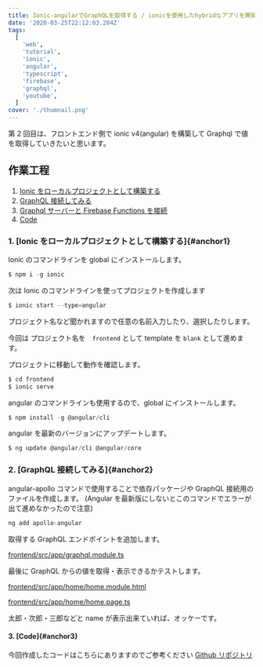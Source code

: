 ```yaml
---
title: Ionic-angularでGraphQLを取得する / ionicを使用したhybridなアプリを開発するチュートリアル02
date: '2020-03-25T22:12:03.284Z'
tags:
  [
    'web',
    'tutorial',
    'ionic',
    'angular',
    'typescript',
    'firebase',
    'graphql',
    'youtube',
  ]
cover: './thumnail.png'
---
```


第 2 回目は、フロントエンド側で ionic v4(angular) を構築して Graphql で値を取得していきたいと思います。

<!-- ## 作業工程動画

<iframe width="560" height="315" src="https://www.youtube.com/embed/KFBrOxuBII8" frameborder="0" allow="accelerometer; autoplay; encrypted-media; gyroscope; picture-in-picture" allowfullscreen></iframe> -->

## 作業工程

1. [Ionic をローカルプロジェクトとして構築する](#anchor1)
1. [GraphQL 接続してみる](#anchor2)
1. [Graphql サーバーと Firebase Functions を接続](#anchor3)
1. [Code](#anchor4)

### 1. [Ionic をローカルプロジェクトとして構築する]{#anchor1}

Ionic のコマンドラインを global にインストールします。

```js
$ npm i -g ionic
```

次は Ionic のコマンドラインを使ってプロジェクトを作成します

```js
$ ionic start --type=angular
```

プロジェクト名など聞かれますので任意の名前入力したり、選択したりします。

今回は プロジェクト名を　`frontend` として template を `blank` として進めます。

プロジェクトに移動して動作を確認します。

```js
$ cd frontend
$ ionic serve
```

angular のコマンドラインも使用するので、global にインストールします。

```js
$ npm install -g @angular/cli
```

angular を最新のバージョンにアップデートします。

```js
$ ng update @angular/cli @angular/core
```

### 2. [GraphQL 接続してみる]{#anchor2}

angular-apollo コマンドで使用することで依存パッケージや GraphQL 接続用のファイルを作成します。
(Angular を最新版にしないとこのコマンドでエラーが出て進めなかったので注意)

```js
ng add apollo-angular
```

取得する GraphQL エンドポイントを追加します。

[frontend/src/app/graphql.module.ts](https://github.com/chibataku0815/angular-typescript-nest-graphql/blob/frontend-tutorial00/frontend/src/app/graphql.module.ts)

最後に GraphQL からの値を取得・表示できるかテストします。

[frontend/src/app/home/home.module.html](https://github.com/chibataku0815/angular-typescript-nest-graphql/blob/frontend-tutorial00/frontend/src/app/home/home.module.ts)

[frontend/src/app/home/home.page.ts](https://github.com/chibataku0815/angular-typescript-nest-graphql/blob/frontend-tutorial00/frontend/src/app/home/home.page.ts)

太郎・次郎・三郎などと name が表示出来ていれば、オッケーです。

#### 3. [Code]{#anchor3}

今回作成したコードはこちらにありますのでご参考ください
[Github リポジトリ](https://github.com/chibataku0815/angular-typescript-nest-graphql/tree/backend-tutorial02)
